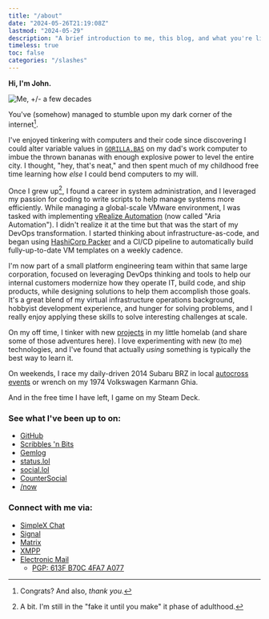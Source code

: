 ```yaml
---
title: "/about"
date: "2024-05-26T21:19:08Z"
lastmod: "2024-05-29"
description: "A brief introduction to me, this blog, and what you're likely to see here."
timeless: true
toc: false
categories: "/slashes"
---
```

**Hi, I'm John.**

![Me, +/- a few decades](/images/john.jpg)

You've (somehow) managed to stumble upon my dark corner of the internet[^1].

I've enjoyed tinkering with computers and their code since discovering I could alter variable values in [`GORILLA.BAS`](https://en.wikipedia.org/wiki/Gorillas_%28video_game%29) on my dad's work computer to imbue the thrown bananas with enough explosive power to level the entire city. I thought, "hey, that's neat," and then spent much of my childhood free time learning how *else* I could bend computers to my will.

Once I grew up[^2], I found a career in system administration, and I leveraged my passion for coding to write scripts to help manage systems more efficiently. While managing a global-scale VMware environment, I was tasked with implementing [vRealize Automation](/categories/vmware) (now called "Aria Automation"). I didn't realize it at the time but that was the start of my DevOps transformation. I started thinking about infrastructure-as-code, and began using [HashiCorp Packer](https://github.com/jbowdre/packer-vsphere-templates) and a CI/CD pipeline to automatically build fully-up-to-date VM templates on a weekly cadence.

I'm now part of a small platform engineering team within that same large corporation, focused on leveraging DevOps thinking and tools to help our internal customers modernize how they operate IT, build code, and ship products, while designing solutions to help them accomplish those goals. It's a great blend of my virtual infrastructure operations background, hobbyist development experience, and hunger for solving problems, and I really enjoy applying these skills to solve interesting challenges at scale.

On my off time, I tinker with new [projects](/categories/self-hosting) in my little homelab (and share some of those adventures here). I love experimenting with new (to me) technologies, and I've found that actually _using_ something is typically the best way to learn it.

On weekends, I race my daily-driven 2014 Subaru BRZ in local [autocross events](https://l.runtimeterror.dev/my-autox-vids) or wrench on my 1974 Volkswagen Karmann Ghia.

And in the free time I have left, I game on my Steam Deck.

### See what I've been up to on:
- [GitHub](https://github.com/jbowdre)
- [Scribbles 'n Bits](https://scribbles.jbowdre.lol)
- [Gemlog](https://capsule.jbowdre.lol/gemlog/)
- [status.lol](https://status.jbowdre.lol)
- [social.lol](https://social.lol/@jbowdre)
- [CounterSocial](https://counter.social/@john_b)
- [/now](https://now.jbowdre.lol)

### Connect with me via:
- [SimpleX Chat](/simplex/)
- [Signal](https://signal.me/#eu/lyHZbMnlM16O0w48j3rshYBofO0K-iXOt9LGwln7TS-fNKEHCrxH3La325q8IjRU)
- [Matrix](https://matrix.to/#/@jbowdre:omg.lol)
- [XMPP](https://conversations.im/i/jbowdre@omg.lol?omemo-sid-1374125881=a620f3c57733601a6646f6f13a71c86fc9be8dd4126fd158ef3e0a26beb0b434)
- [Electronic Mail](mailto:jbowdre@omg.lol)
  - [PGP: 613F B70C 4FA7 A077](https://l.runtimeterror.dev/pgp)

[^1]: Congrats? And also, *thank you.*
[^2]: A bit. I'm still in the "fake it until you make" it phase of adulthood.
